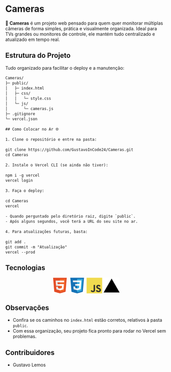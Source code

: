 # Cameras

🎥 **Cameras** é um projeto web pensado para quem quer monitorar múltiplas câmeras de forma simples, prática e visualmente organizada. Ideal para TVs grandes ou monitores de controle, ele mantém tudo centralizado e atualizado em tempo real.

## Estrutura do Projeto

Tudo organizado para facilitar o deploy e a manutenção:
```
Cameras/
├─ public/
│   ├─ index.html
│   ├─ css/
│   │   └─ style.css
│   └─ js/
│       └─ cameras.js
├─ .gitignore
└─ vercel.json

## Como Colocar no Ar 🌐

1. Clone o repositório e entre na pasta:

git clone https://github.com/GustavoInCode24/Cameras.git
cd Cameras

2. Instale o Vercel CLI (se ainda não tiver):

npm i -g vercel
vercel login

3. Faça o deploy:

cd Cameras
vercel

- Quando perguntado pelo diretório raiz, digite `public`.
- Após alguns segundos, você terá a URL do seu site no ar.

4. Para atualizações futuras, basta:

git add .
git commit -m "Atualização"
vercel --prod
```
## Tecnologias

<p align="center">
  <img src="https://raw.githubusercontent.com/devicons/devicon/master/icons/html5/html5-original.svg" alt="HTML5" width="50" height="50"/>
  <img src="https://raw.githubusercontent.com/devicons/devicon/master/icons/css3/css3-original.svg" alt="CSS3" width="50" height="50"/>
  <img src="https://raw.githubusercontent.com/devicons/devicon/master/icons/javascript/javascript-original.svg" alt="JavaScript" width="50" height="50"/>
  <img src="https://raw.githubusercontent.com/devicons/devicon/master/icons/vercel/vercel-original.svg" alt="Vercel" width="50" height="50"/>
</p>




## Observações

- Confira se os caminhos no `index.html` estão corretos, relativos à pasta `public`.  
- Com essa organização, seu projeto fica pronto para rodar no Vercel sem problemas.

## Contribuidores

- Gustavo Lemos
  
